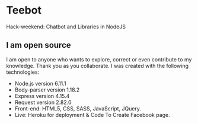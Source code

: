 # Teebot
Hack-weekend:  Chatbot and Libraries in NodeJS


<section id="one" class="wrapper style2 spotlights">
						<section>
							<div class="content">
								<div class="inner">
									<h2>I am open source</h2>
									<p>I am open to anyone who wants to explore, correct or even contribute to my knowledge. Thank you as you collaborate. I was created with the following technologies:</p>
									<ul class="actions">
										<li>Node.js version 6.11.1</li>
										<li>Body-parser version 1.18.2</li>
										<li>Express version 4.15.4</li>
										<li>Request version 2.82.0</li>
										<li>Front-end: HTML5, CSS, SASS, JavaScript, JQuery.</li>
										<li>Live: Heroku for deployment & Code To Create Facebook page.</li>
									</ul>
								</div>
							</div>
						</section>
						<section>
							
